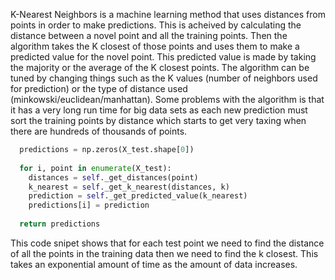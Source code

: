 K-Nearest Neighbors is a machine learning method that uses distances from points in order to make predictions. This is acheived by calculating the distance between a novel point and all the training points. Then the algorithm takes the K closest of those points and uses them to make a predicted value for the novel point. This predicted value is made by taking the majority or the average of the K closest points. The algorithm can be tuned by changing things such as the K values (number of neighbors used for prediction) or the type of distance used (minkowski/euclidean/manhattan). Some problems with the algorithm is that it has a very long run time for big data sets as each new prediction must sort the training points by distance which starts to get very taxing when there are hundreds of thousands of points. 
```python
  predictions = np.zeros(X_test.shape[0])
        
  for i, point in enumerate(X_test):
    distances = self._get_distances(point)
    k_nearest = self._get_k_nearest(distances, k)
    prediction = self._get_predicted_value(k_nearest)
    predictions[i] = prediction
            
  return predictions
```

This code snipet shows that for each test point we need to find the distance of all the points in the training data then we need to find the k closest. This takes an exponential amount of time as the amount of data increases.
